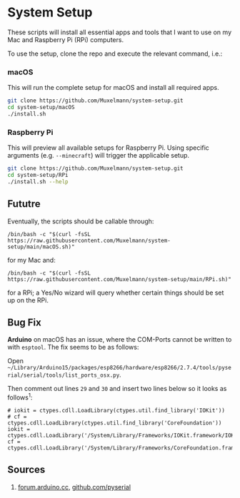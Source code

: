 # System Setup

These scripts will install all essential apps and tools that I want to use on my Mac and Raspberry Pi (RPi) computers.

To use the setup, clone the repo and execute the relevant command, i.e.:

### macOS

This will run the complete setup for macOS and install all required apps.

```bash
git clone https://github.com/Muxelmann/system-setup.git
cd system-setup/macOS
./install.sh
```

### Raspberry Pi

This will preview all available setups for Raspberry Pi. Using specific arguments (e.g. `--minecraft`) will trigger the applicable setup.

```bash
git clone https://github.com/Muxelmann/system-setup.git
cd system-setup/RPi
./install.sh --help
```

## Fututre

Eventually, the scripts should be callable through:

```
/bin/bash -c "$(curl -fsSL https://raw.githubusercontent.com/Muxelmann/system-setup/main/macOS.sh)"
```

for my Mac and:

```
/bin/bash -c "$(curl -fsSL https://raw.githubusercontent.com/Muxelmann/system-setup/main/RPi.sh)"
```

for a RPi; a Yes/No wizard will query whether certain things should be set up on the RPi.


## Bug Fix

**Arduino** on macOS has an issue, where the COM-Ports cannot be written to with `esptool`. The fix seems to be as follows:

Open `~/Library/Arduino15/packages/esp8266/hardware/esp8266/2.7.4/tools/pyserial/serial/tools/list_ports_osx.py`.

Then comment out lines `29` and `30` and insert two lines below so it looks as follows<sup>1</sup>:

```
# iokit = ctypes.cdll.LoadLibrary(ctypes.util.find_library('IOKit'))
# cf = ctypes.cdll.LoadLibrary(ctypes.util.find_library('CoreFoundation'))
iokit = ctypes.cdll.LoadLibrary('/System/Library/Frameworks/IOKit.framework/IOKit')
cf = ctypes.cdll.LoadLibrary('/System/Library/Frameworks/CoreFoundation.framework/CoreFoundation')
```

## Sources

1. [forum.arduino.cc](https://forum.arduino.cc/index.php?topic=702144.msg4793318#msg4793318), [github.com/pyserial](https://github.com/pyserial/pyserial/blob/master/serial/tools/list_ports_osx.py)
